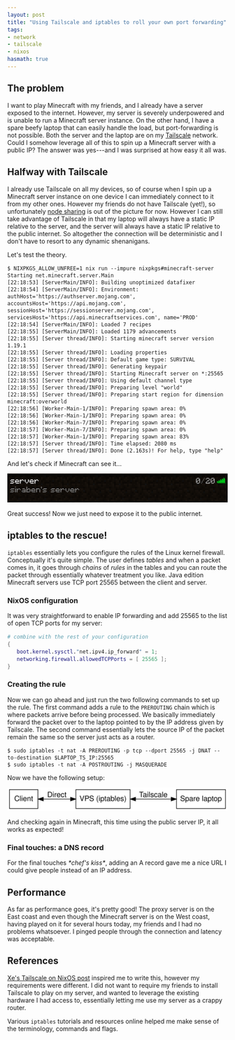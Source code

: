 ```yaml
---
layout: post
title: "Using Tailscale and iptables to roll your own port forwarding"
tags:
- network
- tailscale
- nixos
hasmath: true
---
```


## The problem
I want to play Minecraft with my friends, and I already have a server
exposed to the internet.  However, my server is severely underpowered
and is unable to run a Minecraft server instance.  On the other hand,
I have a spare beefy laptop that can easily handle the load, but
port-forwarding is not possible.  Both the server and the laptop are
on my [Tailscale](https://tailscale.com) network.  Could I somehow
leverage all of this to spin up a Minecraft server with a public IP?
The answer was yes---and I was surprised at how easy it all was.

## Halfway with Tailscale
I already use Tailscale on all my devices, so of course when I spin up
a Minecraft server instance on one device I can immediately connect to
it from my other ones.  However my friends do not have Tailscale
(yet!), so unfortunately [node
sharing](https://tailscale.com/kb/1084/sharing/) is out of the picture
for now.  However I can still take advantage of Tailscale in that my
laptop will always have a static IP relative to the server, and the
server will always have a static IP relative to the public internet.
So altogether the connection will be deterministic and I don't have to
resort to any dynamic shenanigans.


Let's test the theory.

```ShellSession
$ NIXPKGS_ALLOW_UNFREE=1 nix run --impure nixpkgs#minecraft-server
Starting net.minecraft.server.Main
[22:18:53] [ServerMain/INFO]: Building unoptimized datafixer
[22:18:54] [ServerMain/INFO]: Environment: authHost='https://authserver.mojang.com', accountsHost='https://api.mojang.com', sessionHost='https://sessionserver.mojang.com', servicesHost='https://api.minecraftservices.com', name='PROD'
[22:18:54] [ServerMain/INFO]: Loaded 7 recipes
[22:18:55] [ServerMain/INFO]: Loaded 1179 advancements
[22:18:55] [Server thread/INFO]: Starting minecraft server version 1.19.1
[22:18:55] [Server thread/INFO]: Loading properties
[22:18:55] [Server thread/INFO]: Default game type: SURVIVAL
[22:18:55] [Server thread/INFO]: Generating keypair
[22:18:55] [Server thread/INFO]: Starting Minecraft server on *:25565
[22:18:55] [Server thread/INFO]: Using default channel type
[22:18:55] [Server thread/INFO]: Preparing level "world"
[22:18:55] [Server thread/INFO]: Preparing start region for dimension minecraft:overworld
[22:18:56] [Worker-Main-1/INFO]: Preparing spawn area: 0%
[22:18:56] [Worker-Main-1/INFO]: Preparing spawn area: 0%
[22:18:56] [Worker-Main-7/INFO]: Preparing spawn area: 0%
[22:18:57] [Worker-Main-7/INFO]: Preparing spawn area: 0%
[22:18:57] [Worker-Main-1/INFO]: Preparing spawn area: 83%
[22:18:57] [Server thread/INFO]: Time elapsed: 2080 ms
[22:18:57] [Server thread/INFO]: Done (2.163s)! For help, type "help"
```

And let's check if Minecraft can see it...

<center><p><img src="/assets/server-entry.png"></p></center>

Great success!  Now we just need to expose it to the public internet.

## iptables to the rescue!
`iptables` essentially lets you configure the rules of the Linux
kernel firewall.  Conceptually it's quite simple.  The user defines
_tables_ and when a packet comes in, it goes through _chains_ of
_rules_ in the tables and you can route the packet through essentially
whatever treatment you like.  Java edition Minecraft servers use TCP
port 25565 between the client and server.

### NixOS configuration
It was very straightforward to enable IP forwarding and add 25565 to
the list of open TCP ports for my server:

```nix
# combine with the rest of your configuration
{
   boot.kernel.sysctl."net.ipv4.ip_forward" = 1;
   networking.firewall.allowedTCPPorts = [ 25565 ];
}
```

### Creating the rule
Now we can go ahead and just run the two following commands to set up
the rule.  The first command adds a rule to the `PREROUTING` chain
which is where packets arrive before being processed.  We basically
immediately forward the packet over to the laptop pointed to by the
IP address given by Tailscale.  The second command essentially
lets the source IP of the packet remain the same so the server just
acts as a router.

```ShellSession
$ sudo iptables -t nat -A PREROUTING -p tcp --dport 25565 -j DNAT --to-destination $LAPTOP_TS_IP:25565
$ sudo iptables -t nat -A POSTROUTING -j MASQUERADE
```

Now we have the following setup:

<center>
<p><img src="/assets/tailscale-iptable.svg" alt="Graphic"></p>
</center>

And checking again in Minecraft, this time using the public server IP,
it all works as expected!

### Final touches: a DNS record
For the final touches *\*chef's kiss\**, adding an A record gave me
a nice URL I could give people instead of an IP address.

## Performance
As far as performance goes, it's pretty good!  The proxy server is on the
East coast and even though the Minecraft server is on the West coast,
having played on it for several hours today, my friends and I had no
problems whatsoever.  I pinged people through the connection and
latency was acceptable.

## References
[Xe's Tailscale on NixOS post](https://tailscale.com/blog/nixos-minecraft/)
inspired me to write this, however my requirements were different.  I
did not want to require my friends to install Tailscale to play on my
server, and wanted to leverage the existing hardware I had access to,
essentially letting me use my server as a crappy router.

Various `iptables` tutorials and resources online helped me make sense
of the terminology, commands and flags.
